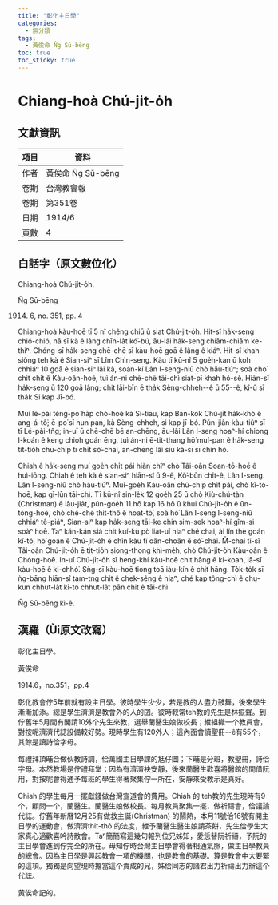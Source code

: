 ```yaml
---
title: "彰化主日學"
categories:
  - 無分類
tags:
  - 黃俟命 N̂g Sū-bēng
toc: true
toc_sticky: true
---
```


# Chiang-hoà Chú-ji̍t-o̍h

## 文獻資訊

| 項目 | 資料 |
|---|---|
| 作者 | 黃俟命 N̂g Sū-bēng |
| 卷期 | 台灣教會報 |
| 卷期 | 第351卷 |
| 日期 | 1914/6 |
| 頁數 | 4 |

## 白話字（原文數位化）

Chiang-hoà Chú-ji̍t-o̍h.

N̂g Sū-bēng

1914. 6, no. 351, pp. 4

Chiang-hoà kàu-hoē tī 5 nî chêng chiū ū siat Chú-ji̍t-o̍h. Hit-sî ha̍k-seng chió-chió, nā sī kà ê lâng chīn-la̍t kó͘-bú, āu-lâi ha̍k-seng chiām-chiām ke-thiⁿ. Chóng-sī ha̍k-seng chē-chē sī kàu-hoē goā ê lâng ê kiáⁿ. Hit-sî khah siông teh kà ê Sian-siⁿ sī Lîm Chìn-seng. Kàu tī kū-nî 5 goe̍h-kan ū koh chhiáⁿ 10 goā ê sian-siⁿ lâi kà, soán-kí Lân I-seng-niû chò hāu-tiúⁿ; soà cho͘ chit chi̍t ê Kàu-oân-hoē, tuì án-ni chē-chē tāi-chì siat-pī khah hó-sè. Hiān-sî ha̍k-seng ū 120 goā lâng; chit lāi-bīn ē tha̍k Sèng-chheh--ê ū 55--ê, kî-û sī tha̍k Si kap Jī-bó.

Muí lé-pài téng-po͘ ha̍p chò-hoé kà Si-tiāu, kap Bān-kok Chú-ji̍t ha̍k-khò ê ang-á-tô͘; ē-po͘ sī hun pan, kà Sèng-chheh, si kap jī-bó. Pún-jiân kàu-tiûⁿ sī tī Lé-pài-tn̂g; in-uī ū chē-chē bē an-chēng, āu-lâi Lân I-seng hoaⁿ-hí chiong I-koán ê keng chioh goán ēng, tuì án-ni ē-tit-thang hō͘ muí-pan ê ha̍k-seng tit-tio̍h chū-chi̍p tī chi̍t só͘-chāi, an-chēng lâi siū kà-sī sī chin hó.

Chiah ê ha̍k-seng muí goe̍h chi̍t pái hiàn chîⁿ chò Tâi-oân Soan-tō-hoē ê huì-iōng. Chiah ê teh kà ê sian-siⁿ hiān-sî ū 9-ê, Kò͘-būn chi̍t-ê, Lân I-seng. Lân I-seng-niû chò hāu-tiúⁿ. Muí-goe̍h Kàu-oân chū-chi̍p chi̍t pái, chò kî-tó-hoē, kap gī-lūn tāi-chì. Tī kū-nî sin-le̍k 12 goe̍h 25 ū chò Kiù-chú-tàn (Christman) ê lāu-jia̍t, pún-goe̍h 11 hō kap 16 hō ū khui Chú-ji̍t-o̍h ê ūn-tōng-hoē, chò chē-chē thit-thô ê hoat-tō͘, soà hō͘ Lân I-seng I-seng-niû chhiáⁿ tê-piáⁿ, Sian-siⁿ kap ha̍k-seng tāi-ke chin sim-sek hoaⁿ-hí gîm-si soàⁿ hoē. Taⁿ kán-kán siá chit kuí-kù pò lia̍t-uī hiaⁿ ché chai, ài lín thè goán kî-tó, hō͘ goán ê Chú-ji̍t-o̍h ē chìn kàu tī oân-choân ê só͘-chāi. M̄-chai tī-sî Tâi-oân Chú-ji̍t-o̍h ē tit-tio̍h siong-thong khì-me̍h, chò Chú-ji̍t-o̍h Kàu-oân ê Chóng-hoē. In-uī Chú-ji̍t-o̍h sī heng-khí kàu-hoē chi̍t hāng ê ki-koan, iā-sī kàu-hoē ê ki-chhó͘. Sǹg-sī kàu-hoē tiong toā iàu-kín ê chit hāng. To̍k-to̍k sī ǹg-bāng hiān-sî tam-tng chit ê chek-sêng ê hiaⁿ, ché kap tông-chì ê chu-kun chhut-la̍t kî-tó chhut-la̍t pān chit ê tāi-chì.

N̂g Sū-bēng kì-ê.

## 漢羅（Ùi原文改寫）

彰化主日學。

黃俟命

1914.6，no.351，pp.4

彰化教會佇5年前就有設主日學。彼時學生少少，若是教的人盡力鼓舞，後來學生漸漸加添。總是學生濟濟是教會外的人的囝。彼時較常teh教的先生是林振聲。到佇舊年5月間有閣請10外个先生來教，選舉蘭醫生娘做校長；紲組織一个教員會，對按呢濟濟代誌設備較好勢。現時學生有120外人；這內面會讀聖冊--ê有55个，其餘是讀詩佮字母。

每禮拜頂晡合做伙教詩調，佮萬國主日學課的尪仔圖；下晡是分班，教聖冊，詩佮字母。本然教場是佇禮拜堂；因為有濟濟袂安靜，後來蘭醫生歡喜將醫館的間借阮用，對按呢會得通予每班的學生得著聚集佇一所在，安靜來受教示是真好。

Chiah 的學生每月一擺獻錢做台灣宣道會的費用。Chiah 的 teh教的先生現時有9个，顧問一个，蘭醫生。蘭醫生娘做校長。每月教員聚集一擺，做祈禱會，佮議論代誌。佇舊年新曆12月25有做救主誕(Christman) 的鬧熱，本月11號佮16號有開主日學的運動會，做濟濟thit-thô 的法度，紲予蘭醫生醫生娘請茶餅，先生佮學生大家真心適歡喜吟詩散會。Taⁿ簡簡寫這幾句報列位兄姊知，愛恁替阮祈禱，予阮的主日學會進到佇完全的所在。毋知佇時台灣主日學會得著相通氣脈，做主日學教員的總會。因為主日學是興起教會一項的機關，也是教會的基礎。算是教會中大要緊的這項。獨獨是向望現時擔當這个責成的兄，姊佮同志的諸君出力祈禱出力辦這个代誌。

黃俟命記的。
